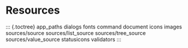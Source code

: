 # Resources

::: {.toctree}
app_paths dialogs fonts command document icons images sources/source
sources/list_source sources/tree_source sources/value_source statusicons
validators
:::
